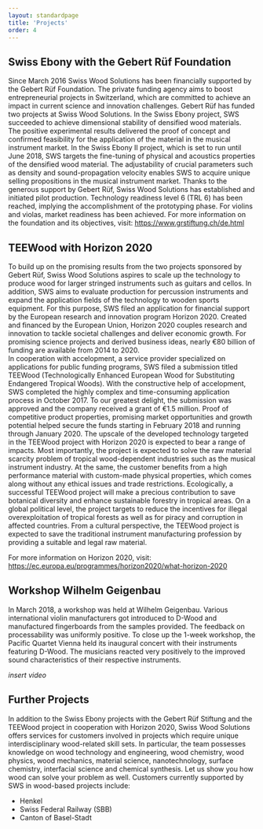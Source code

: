 ```yaml
---
layout: standardpage
title: 'Projects'
order: 4
---
```

## Swiss Ebony with the Gebert Rüf Foundation

Since March 2016 Swiss Wood Solutions has been financially supported by the Gebert Rüf Foundation. The private funding agency aims to boost entrepreneurial projects in Switzerland, which are committed to achieve an impact in current science and innovation challenges. 
Gebert Rüf has funded two projects at Swiss Wood Solutions. In the Swiss Ebony project, SWS succeeded to achieve dimensional stability of densified wood materials. The positive experimental results delivered the proof of concept and confirmed feasibility for the application of the material in the musical instrument market. 
In the Swiss Ebony II project, which is set to run until June 2018, SWS targets the fine-tuning of physical and acoustics properties of the densified wood material. The adjustability of crucial parameters such as density and sound-propagation velocity enables SWS to acquire unique selling propositions in the musical instrument market. 
Thanks to the generous support by Gebert Rüf, Swiss Wood Solutions has established and initiated pilot production. Technology readiness level 6 (TRL 6) has been reached, implying the accomplishment of the prototyping phase. For violins and violas, market readiness has been achieved.
For more information on the foundation and its objectives, visit: https://www.grstiftung.ch/de.html

## TEEWood with Horizon 2020

To build up on the promising results from the two projects sponsored by Gebert Rüf, Swiss Wood Solutions aspires to scale up the technology to produce wood for larger stringed instruments such as guitars and cellos. In addition, SWS aims to evaluate production for percussion instruments and expand the application fields of the technology to wooden sports equipment. 
For this purpose, SWS filed an application for financial support by the European research and innovation program Horizon 2020. Created and financed by the European Union, Horizon 2020 couples research and innovation to tackle societal challenges and deliver economic growth. For promising science projects and derived business ideas, nearly €80 billion of funding are available from 2014 to 2020.  
In cooperation with accelopment, a service provider specialized on applications for public funding programs, SWS filed a submission titled TEEWood (Technologically Enhanced European Wood for Substituting Endangered Tropical Woods). With the constructive help of accelopment, SWS completed the highly complex and time-consuming application process in October 2017. To our greatest delight, the submission was approved and the company received a grant of €1.5 million. Proof of competitive product properties, promising market opportunities and growth potential helped secure the funds starting in February 2018 and running through January 2020. 
The upscale of the developed technology targeted in the TEEWood project with Horizon 2020 is expected to bear a range of impacts. Most importantly, the project is expected to solve the raw material scarcity problem of tropical wood-dependent industries such as the musical instrument industry. At the same, the customer benefits from a high performance material with custom-made physical properties, which comes along without any ethical issues and trade restrictions. 
Ecologically, a successful TEEWood project will make a precious contribution to save botanical diversity and enhance sustainable forestry in tropical areas. On a global political level, the project targets to reduce the incentives for illegal overexploitation of tropical forests as well as for piracy and corruption in affected countries. From a cultural perspective, the TEEWood project is expected to save the traditional instrument manufacturing profession by providing a suitable and legal raw material.  

For more information on Horizon 2020, visit: https://ec.europa.eu/programmes/horizon2020/what-horizon-2020

## Workshop Wilhelm Geigenbau

In March 2018, a workshop was held at Wilhelm Geigenbau. Various international violin manufacturers got introduced to D-Wood and manufactured fingerboards from the samples provided. The feedback on processability was uniformly positive. To close up the 1-week workshop, the Pacific Quartet Vienna held its inaugural concert with their instruments featuring D-Wood. The musicians reacted very positively to the improved sound characteristics of their respective instruments. 

_insert video_

## Further Projects

In addition to the Swiss Ebony projects with the Gebert Rüf Stiftung and the TEEWood project in cooperation with Horizon 2020, Swiss Wood Solutions offers services for customers involved in projects which require unique interdisciplinary wood-related skill sets. In particular, the team possesses knowledge on wood technology and engineering, wood chemistry, wood physics, wood mechanics, material science, nanotechnology, surface chemistry, interfacial science and chemical synthesis.  Let us show you how wood can solve your problem as well. Customers currently supported by SWS in wood-based projects include:

* Henkel
* Swiss Federal Railway (SBB)
* Canton of Basel-Stadt
